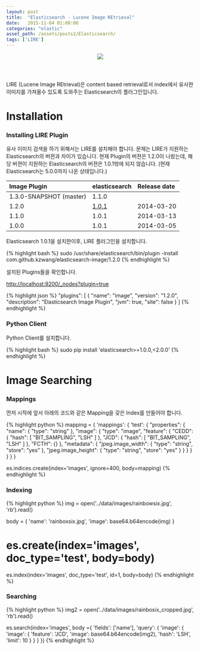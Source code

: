 ```yaml
---
layout: post
title:  "Elasticsearch - Lucene Image REtrieval"
date:   2015-11-04 01:00:00
categories: "elastic"
asset_path: /assets/posts2/Elasticsearch/
tags: ['LIRE']
---
```

<header>
    <img src="{{ page.asset_path }}tokyo-street-after-work-wallpaper.jpg" class="img-responsive img-rounded">
</header>

LIRE (Lucene Image REtrieval)은 content based retrieval로서 index에서 유사한 이미지를 가져올수 있도록 도와주는 Elasticsearch의 플러그인입니다.

# Installation

### Installing LIRE Plugin

유사 이미지 검색을 하기 위해서는 LIRE를 설치해야 합니다. 문제는 LIRE가 지원하는 Elasticsearch의 버젼과 차이가 있습니다.
현재 Plugin의 버젼은 1.2.0이 나왔는데, 해당 버젼이 지원하는 Elasticsearch의 버젼은 1.0.1밖에 되지 않습니다. 
(현재 Elasticsearch는 5.0.0까지 나온 상태입니다.)

| Image Plugin | elasticsearch | Release date |
|:-------------|:--------------|:-------------|
| 1.3.0-SNAPSHOT (master) | 1.1.0 |	
| 1.2.0 | [1.0.1](https://www.elastic.co/downloads/past-releases/elasticsearch-1-0-1) | 2014-03-20 |
| 1.1.0 | 1.0.1 | 2014-03-13 |
| 1.0.0 | 1.0.1	| 2014-03-05 |

Elasticsearch 1.0.1을 설치한이후, LIRE 플러그인을 설치합니다.

{% highlight bash %}
sudo /usr/share/elasticsearch/bin/plugin -install com.github.kzwang/elasticsearch-image/1.2.0
{% endhighlight %}

설치된 Plugins들을 확인합니다.

[http://localhost:9200/_nodes?plugin=true](http://localhost:9200/_nodes?plugin=true)

{% highlight json %}
"plugins": [
    {
        "name": "image",
        "version": "1.2.0",
        "description": "Elasticsearch Image Plugin",
        "jvm": true,
        "site": false
    }
]
{% endhighlight %}

### Python Client

Python Client를 설치합니다.

{% highlight bash %}
sudo pip install 'elasticsearch>=1.0.0,<2.0.0'
{% endhighlight %}

# Image Searching

### Mappings

먼저 시작에 앞서 아래의 코드와 같은 Mapping을 갖은 Index를 만들어야 합니다.

{% highlight python %}
mapping = {
    'mappings': {
        'test': {
            "properties": {
                "name": {
                    "type": "string"
                },
                "image": {
                    "type": "image",
                    "feature": {
                        "CEDD": {
                            "hash": [
                                "BIT_SAMPLING",
                                "LSH"
                            ]
                        },
                        "JCD": {
                            "hash": [
                                "BIT_SAMPLING",
                                "LSH"
                            ]
                        },
                        "FCTH": {}
                    },
                    "metadata": {
                        "jpeg.image_width": {
                            "type": "string",
                            "store": "yes"
                        },
                        "jpeg.image_height": {
                            "type": "string",
                            "store": "yes"
                        }
                    }
                }
            }
        }
    }
}

es.indices.create(index='images', ignore=400, body=mapping)
{% endhighlight %}

### Indexing

{% highlight python %}
img = open('../data/images/rainbowsix.jpg', 'rb').read()

body = {
    'name': 'rainboxsix.jpg',
    'image': base64.b64encode(img)
}
# es.create(index='images', doc_type='test', body=body)
es.index(index='images', doc_type='test', id=1, body=body)
{% endhighlight %}


### Searching

{% highlight python %}
img2 = open('../data/images/rainbosix_cropped.jpg', 'rb').read()

es.search(index='images', body ={
        'fields': ['name'],
        'query': {
            'image': {
                'image': {
                    'feature': 'JCD',
                    'image': base64.b64encode(img2),
                    'hash': 'LSH',
                    'limit': 10
                }
            }
        }
    })
{% endhighlight %}